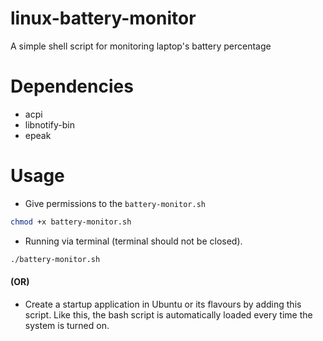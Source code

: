 # linux-battery-monitor
A simple shell script for monitoring laptop's battery percentage 

# Dependencies
* acpi
* libnotify-bin
* epeak

# Usage
* Give permissions to the `battery-monitor.sh`
```sh
chmod +x battery-monitor.sh
```

* Running via terminal (terminal should not be closed).
```sh
./battery-monitor.sh
 ```

#### (OR)

* Create a startup application in Ubuntu or its flavours by adding this script.
  Like this, the bash script is automatically loaded every time the system is turned on.
